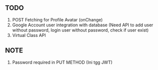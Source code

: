 ## TODO
1. POST Fetching for Profile Avatar (onChange)
2. Google Account user integration with database (Need API to add user without password, login user without password, check if user exist)
3. Virtual Class API

## NOTE
1. Password required in PUT METHOD (Ini tgg JWT)